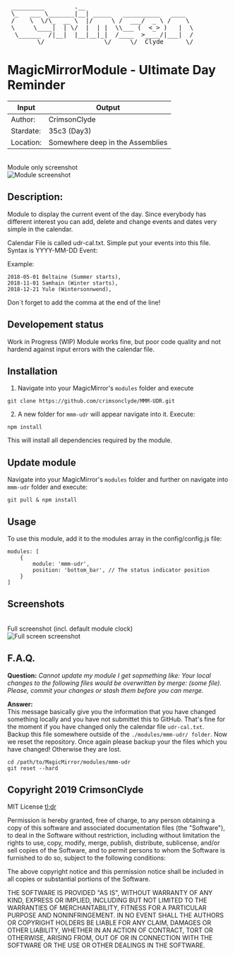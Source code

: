 <pre>
 _________        .__
 \_   ___ \_______|__| _____   __________   ____
 /    \  \/\_  __ \  |/     \ /  ___/  _ \ /    \
 \     \____|  | \/  |  | |  \\___ (  <_> )   |  \
  \______  /|__|  |__|__|_|  /____  >____/|___|  /
        \/                \/     \/  Clyde      \/ </pre>


# MagicMirrorModule - Ultimate Day Reminder


| Input | Output |
| --- |---|
|Author:     | CrimsonClyde   |
|Stardate:   | 35c3 (Day3)   |
|Location:   | Somewhere deep in the Assemblies   |


<br>Module only screenshot</br>
![Module screenshot](./screenshots/MagicMirror%C2%B2-UDR_solo.png)


## Description:
Module to display the current event of the day. Since everybody has different interest you can add, delete and change events and dates very simple in the calendar.

Calendar File is called udr-cal.txt. Simple put your events into this file.
Syntax is YYYY-MM-DD Event:

Example:
```
2018-05-01 Beltaine (Summer starts),
2018-11-01 Samhain (Winter starts),
2018-12-21 Yule (Wintersonnwend),
```

Don´t forget to add the comma at the end of the line!


## Developement status
Work in Progress (WIP)
Module works fine, but poor code quality and not hardend against input errors with the calendar file.

## Installation
1. Navigate into your MagicMirror's `modules` folder and execute
```
git clone https://github.com/crimsonclyde/MMM-UDR.git
```
2. A new folder for `mmm-udr` will appear navigate into it. Execute:
```
npm install
```
This will install all dependencies required by the module.

## Update module
Navigate into your MagicMirror's `modules` folder and further on navigate into `mmm-udr` folder and execute:
```
git pull & npm install
```

## Usage
To use this module, add it to the modules array in the config/config.js file:

```
modules: [
	{
		module: 'mmm-udr',
		position: 'bottom_bar', // The status indicator position
	}
]
```


##  Screenshots
<br>Full screenshot (incl. default module clock)</br>
![Full screen screenshot](./screenshots/MagicMirror%C2%B2-UDR_full.png)

## F.A.Q.
**Question:** *Cannot update my module I get sopmething like: Your local changes to the following files would be overwritten by merge: (some file). Please, commit your changes or stash them before you can merge.*

**Answer:**
<br>This message basically give you the information that you have changed something locally and you have not submittet this to GitHub. That's fine for the moment if you have changed only the calendar file `udr-cal.txt`.<br />
Backup this file somewhere outside of the `./modules/mmm-udr/ folder`.
Now we reset the repository. Once again please backup your the files which you have changed! Otherwise they are lost.
```
cd /path/to/MagicMirror/modules/mmm-udr
git reset --hard
```







## Copyright 2019 CrimsonClyde

MIT License [tl;dr](https://tldrlegal.com/license/mit-license)

Permission is hereby granted, free of charge, to any person obtaining a copy of this software and associated documentation files (the "Software"), to deal in the Software without restriction, including without limitation the rights to use, copy, modify, merge, publish, distribute, sublicense, and/or sell copies of the Software, and to permit persons to whom the Software is furnished to do so, subject to the following conditions:

The above copyright notice and this permission notice shall be included in all copies or substantial portions of the Software.

THE SOFTWARE IS PROVIDED "AS IS", WITHOUT WARRANTY OF ANY KIND, EXPRESS OR IMPLIED, INCLUDING BUT NOT LIMITED TO THE WARRANTIES OF MERCHANTABILITY, FITNESS FOR A PARTICULAR PURPOSE AND NONINFRINGEMENT. IN NO EVENT SHALL THE AUTHORS OR COPYRIGHT HOLDERS BE LIABLE FOR ANY CLAIM, DAMAGES OR OTHER LIABILITY, WHETHER IN AN ACTION OF CONTRACT, TORT OR OTHERWISE, ARISING FROM, OUT OF OR IN CONNECTION WITH THE SOFTWARE OR THE USE OR OTHER DEALINGS IN THE SOFTWARE.
